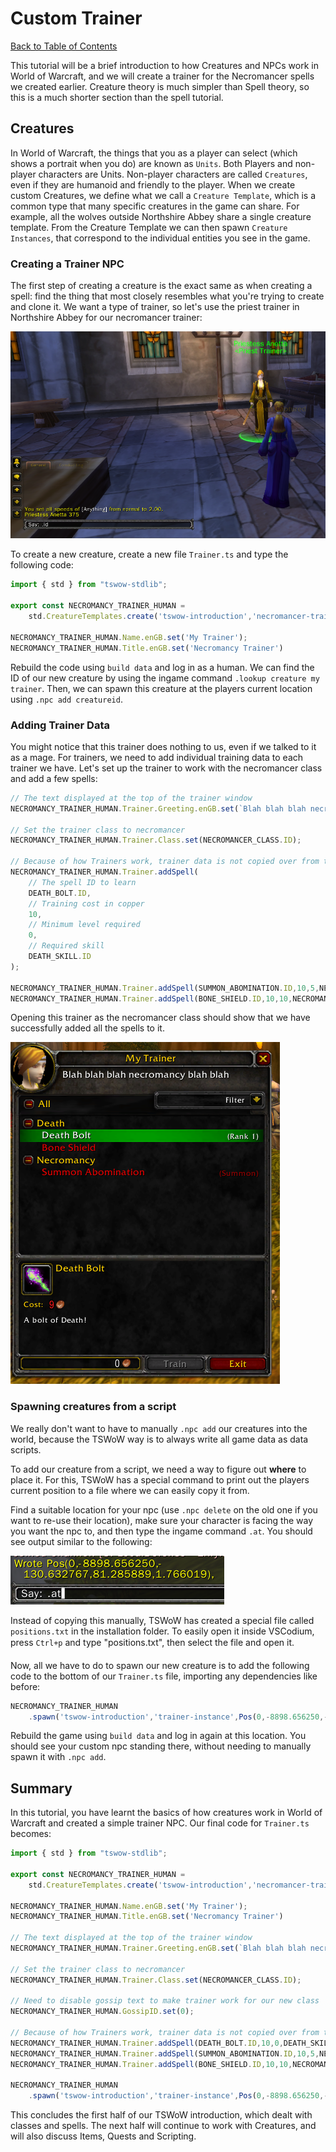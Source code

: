 # Custom Trainer

[Back to Table of Contents](README.md)

This tutorial will be a brief introduction to how Creatures and NPCs work in World of Warcraft, and we will create a trainer for the Necromancer spells we created earlier. Creature theory is much simpler than Spell theory, so this is a much shorter section than the spell tutorial.

## Creatures

In World of Warcraft, the things that you as a player can select (which shows a portrait when you do) are known as `Units`. Both Players and non-player characters are Units. Non-player characters are called `Creatures`, even if they are humanoid and friendly to the player. When we create custom Creatures, we define what we call a `Creature Template`, which is a common type that many specific creatures in the game can share. For example, all the wolves outside Northshire Abbey share a single creature template. From the Creature Template we can then spawn `Creature Instances`, that correspond to the individual entities you see in the game.

### Creating a Trainer NPC

The first step of creating a creature is the exact same as when creating a spell: find the thing that most closely resembles what you're trying to create and clone it. We want a type of trainer, so let's use the priest trainer in Northshire Abbey for our necromancer trainer: 

![](creature-id.png)

To create a new creature, create a new file `Trainer.ts` and type the following code:

```ts
import { std } from "tswow-stdlib";

export const NECROMANCY_TRAINER_HUMAN = 
    std.CreatureTemplates.create('tswow-introduction','necromancer-trainer',375)

NECROMANCY_TRAINER_HUMAN.Name.enGB.set('My Trainer');
NECROMANCY_TRAINER_HUMAN.Title.enGB.set('Necromancy Trainer')
```

Rebuild the code using `build data` and log in as a human. We can find the ID of our new creature by using the ingame command `.lookup creature my trainer`. Then, we can spawn this creature at the players current location using `.npc add creatureid`. 

### Adding Trainer Data

You might notice that this trainer does nothing to us, even if we talked to it as a mage. For trainers, we need to add individual training data to each trainer we have. Let's set up the trainer to work with the necromancer class and add a few spells:

```ts
// The text displayed at the top of the trainer window
NECROMANCY_TRAINER_HUMAN.Trainer.Greeting.enGB.set(`Blah blah blah necromancy blah blah`)

// Set the trainer class to necromancer
NECROMANCY_TRAINER_HUMAN.Trainer.Class.set(NECROMANCER_CLASS.ID);

// Because of how Trainers work, trainer data is not copied over from the last creature
NECROMANCY_TRAINER_HUMAN.Trainer.addSpell(
    // The spell ID to learn
    DEATH_BOLT.ID,
    // Training cost in copper
    10,
    // Minimum level required
    0,
    // Required skill
    DEATH_SKILL.ID
);

NECROMANCY_TRAINER_HUMAN.Trainer.addSpell(SUMMON_ABOMINATION.ID,10,5,NECROMANCY_SKILL.ID);
NECROMANCY_TRAINER_HUMAN.Trainer.addSpell(BONE_SHIELD.ID,10,10,NECROMANCY_SKILL.ID);
```

Opening this trainer as the necromancer class should show that we have successfully added all the spells to it.

![](creature-trainer.png)

### Spawning creatures from a script

We really don't want to have to manually `.npc add` our creatures into the world, because the TSWoW way is to always write all game data as data scripts. 

To add our creature from a script, we need a way to figure out **where** to place it. For this, TSWoW has a special command to print out the players current position to a file where we can easily copy it from.

Find a suitable location for your npc (use `.npc delete` on the old one if you want to re-use their location), make sure your character is facing the way you want the npc to, and then type the ingame command `.at`. You should see output similar to the following:

![](at-command.png)

Instead of copying this manually, TSWoW has created a special file called `positions.txt` in the installation folder. To easily open it inside VSCodium, press `Ctrl+p` and type "positions.txt", then select the file and open it.

Now, all we have to do to spawn our new creature is to add the following code to the bottom of our `Trainer.ts` file, importing any dependencies like before: 

```ts
NECROMANCY_TRAINER_HUMAN
    .spawn('tswow-introduction','trainer-instance',Pos(0,-8898.656250,-130.632767,81.285889,1.766019))
```

Rebuild the game using `build data` and log in again at this location. You should see your custom npc standing there, without needing to manually spawn it with `.npc add`.

## Summary
In this tutorial, you have learnt the basics of how creatures work in World of Warcraft and created a simple trainer NPC. Our final code for `Trainer.ts` becomes:

```ts
import { std } from "tswow-stdlib";

export const NECROMANCY_TRAINER_HUMAN = 
    std.CreatureTemplates.create('tswow-introduction','necromancer-trainer',375)

NECROMANCY_TRAINER_HUMAN.Name.enGB.set('My Trainer');
NECROMANCY_TRAINER_HUMAN.Title.enGB.set('Necromancy Trainer')

// The text displayed at the top of the trainer window
NECROMANCY_TRAINER_HUMAN.Trainer.Greeting.enGB.set(`Blah blah blah necromancy blah blah`)

// Set the trainer class to necromancer
NECROMANCY_TRAINER_HUMAN.Trainer.Class.set(NECROMANCER_CLASS.ID);

// Need to disable gossip text to make trainer work for our new class
NECROMANCY_TRAINER_HUMAN.GossipID.set(0);

// Because of how Trainers work, trainer data is not copied over from the last creature
NECROMANCY_TRAINER_HUMAN.Trainer.addSpell(DEATH_BOLT.ID,10,0,DEATH_SKILL.ID);
NECROMANCY_TRAINER_HUMAN.Trainer.addSpell(SUMMON_ABOMINATION.ID,10,5,NECROMANCY_SKILL.ID);
NECROMANCY_TRAINER_HUMAN.Trainer.addSpell(BONE_SHIELD.ID,10,10,NECROMANCY_SKILL.ID);

NECROMANCY_TRAINER_HUMAN
    .spawn('tswow-introduction','trainer-instance',Pos(0,-8898.656250,-130.632767,81.285889,1.766019))
```

This concludes the first half of our TSWoW introduction, which dealt with classes and spells. The next half will continue to work with Creatures, and will also discuss Items, Quests and Scripting.
